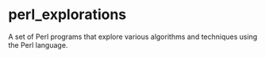 # perl_explorations
A set of Perl programs that explore various algorithms and techniques using the Perl language.
